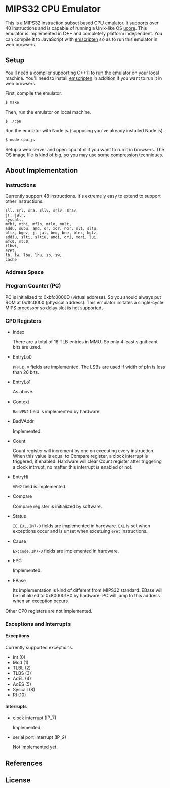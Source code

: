 # MIPS32 CPU Emulator

This is a MIPS32 instruction subset based CPU emulator. It supports over 40 instructions and is capable of running a Unix-like OS [ucore](https://github.com/chyyuu/ucore_os_lab). This emulator is implemented in C++ and completely platform independent. You can compile it to JavaScript with [emscripten](http://emscripten.org) so as to run this emulator in web browsers.


## Setup

You'll need a compiler supporting C++11 to run the emulator on your local 
machine. 
You'll need to install [emscripten](http://emscripten.org) in addition if you want to run it in web browsers.

First, compile the emulator.

```
$ make
```

Then, run the emulator on local machine.

```
$ ./cpu
```

Run the emulator with Node.js (supposing you've already installed Node.js).

```
$ node cpu.js
```

Setup a web server and open cpu.html if you want to run it in browsers. The OS image file is 
kind of big, so you may use some compression techniques.

## About Implementation

### Instructions
Currently support 48 instructions. It's extremely easy to extend to support other instructions.

```
sll, srl, sra, sllv, srlv, srav, 
jr, jalr, 
syscall, 
mfhi, mthi, mflo, mtlo, mult, 
addu, subu, and, or, xor, nor, slt, sltu, 
bltz, bgez, j, jal, beq, bne, blez, bgtz, 
addiu, slti, sltiu, andi, ori, xori, lui, 
mfc0, mtc0, 
tlbwi, 
eret, 
lb, lw, lbu, lhu, sb, sw, 
cache
```

### Address Space

### Program Counter (PC)
PC is initialized to 0xbfc00000 (virtual address). So you should always put ROM at 0x1fc0000 (physical address). This emulator imitates a single-cycle MIPS processor so delay slot is not supported. 

### CP0 Registers

* Index

    There are a total of 16 TLB entries in MMU. So only 4 least significant bits are used.
    
* EntryLo0

    `PFN`, `D`, `V` fields are implemented. The LSBs are used if width of pfn is less than 26 bits.
    
* EntryLo1

    As above.
    
* Context

    `BadVPN2` field is implemented by hardware.
    
* BadVAddr

    Implemented.

* Count

    Count register will increment by one on executing every instruction. 
When this value is equal to Compare register, 
a clock interrupt is triggered, if enabled. 
Hardware will clear Count register after triggering a clock intrrupt,
no matter this interrupt is enabled or not.

* EntryHi
    
    `VPN2` field is implemented.

* Compare
    
    Compare register is initialized by software.

* Status

    `IE`, `EXL`, `IM7-0` fields are implemented in hardware.
`EXL` is set when exceptions occur and is unset when excetuing `eret` instructions. 

* Cause

    `ExcCode`, `IP7-0` fields are implemented in hardware.

* EPC

    Implemented.

* EBase

    Its implementation is kind of different from MIPS32 standard.
EBase will be initialized to 0x80000180 by hardware.
PC will jump to this address when an exception occurs.

Other CP0 registers are not implemented. 

### Exceptions and Interrupts

#### Exceptions
Currently supported exceptions.

* Int (0)
* Mod (1)
* TLBL (2)
* TLBS (3)
* AdEL (4)
* AdES (5)
* Syscall (8)
* RI (10)

#### Interrupts
* clock interrupt (IP_7)

    Implemented. 
    
* serial port interrupt (IP_2)
    
    Not implemented yet.

## References

## License
